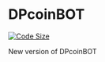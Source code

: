 # DPcoinBOT
[![Code Size](https://img.shields.io/github/languages/code-size/D1ffic00lt/DPcoinBOT)](https://github.com/D1ffic00lt/DPcoinBOT)

New version of DPcoinBOT
